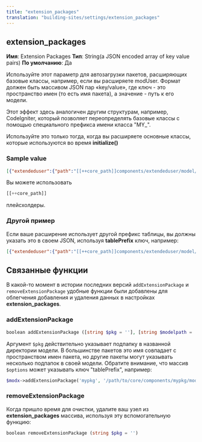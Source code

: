 ```yaml
---
title: "extension_packages"
translation: "building-sites/settings/extension_packages"
---
```


## extension\_packages

**Имя**: Extension Packages
**Тип**: String(a JSON encoded array of key value pairs)
**По умолчанию**: Да

Используйте этот параметр для автозагрузки пакетов, расширяющих базовые классы, например, если вы расширяете modUser. Формат должен быть массивом JSON пар «key/value», где ключ - это пространство имен (то есть имя пакета), а значение - путь к его модели.

Этот эффект здесь аналогичен другим структурам, например, CodeIgniter, который позволяет переопределять базовые классы с помощью специального префикса имени класса "MY\_".

Используйте это только тогда, когда вы расширяете основные классы, которые используются во время **initialize()**

### Sample value

 ``` json
[{"extendeduser":{"path":"[[++core_path]]components/extendeduser/model/"}},{"articles":{"path":"[[++core_path]]components/articles/model/"}}]
```

Вы можете использовать

 ``` php
[[++core_path]]
```

плейсхолдеры.

### Другой пример

Если ваше расширение использует другой префикс таблицы, вы должны указать это в своем JSON, используя **tablePrefix** ключ, например:

 ``` json
[{"extendeduser":{"path":"[[++core_path]]components/extendeduser/model/","tablePrefix":"ext_"}},{"articles":{"path":"[[++core_path]]components/articles/model/"}}]
```

## Связанные функции

В какой-то момент в истории последних версий `addExtensionPackage` и `removeExtensionPackage` удобные функции были добавлены для облегчения добавления и удаления данных в настройках **extension\_packages**.

### addExtensionPackage

 ``` php
boolean addExtensionPackage ([string $pkg = ''], [string $modelpath = ''], [array $options = array()])
```

Аргумент `$pkg` действительно указывает подпапку в названной директории модели. В большинстве пакетов это имя совпадает с пространством имен пакета, но другие пакеты могут указывать несколько подпапок в своей модели. Обратите внимание, что массив `$options` может указывать ключ "tablePrefix", например:

 ``` php
$modx->addExtensionPackage('mypkg', '/path/to/core/components/mypkg/model/', array('tablePrefix'=>'mypre_'));
```

### removeExtensionPackage

Когда пришло время для очистки, удалите ваш узел из **extension\_packages** массива, используя эту вспомогательную функцию:

 ``` php
boolean removeExtensionPackage (string $pkg = '')
```
